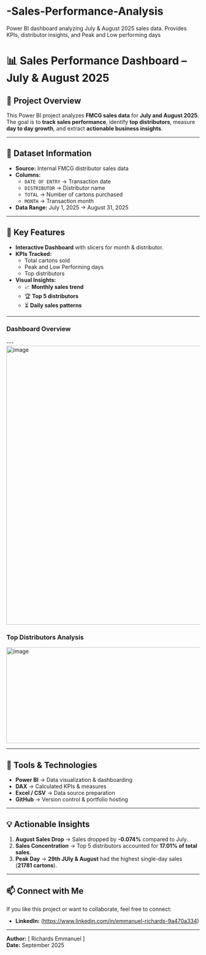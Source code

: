 # -Sales-Performance-Analysis
Power BI dashboard analyzing July &amp; August 2025 sales data. Provides KPIs, distributor insights, and Peak and Low performing days

# 📊 Sales Performance Dashboard – July & August 2025

## 📝 Project Overview
This Power BI project analyzes **FMCG sales data** for **July and August 2025**.  
The goal is to **track sales performance**, identify **top distributors**, measure **day to day growth**, and extract **actionable business insights**.

---

## 📂 Dataset Information
- **Source:** Internal FMCG distributor sales data
- **Columns:**
  - `DATE OF ENTRY` → Transaction date
  - `DISTRIBUTOR` → Distributor name
  - `TOTAL` → Number of cartons purchased
  - `MONTH` → Transaction month
- **Data Range:** July 1, 2025 → August 31, 2025


---

## 📌 Key Features
- **Interactive Dashboard** with slicers for month & distributor.
- **KPIs Tracked:**
  - Total cartons sold
  - Peak and Low Performing days
  - Top distributors
- **Visual Insights:**
  - 📈 **Monthly sales trend**  
  - 🏆 **Top 5 distributors**  
   - ⏳ **Daily sales patterns**

---
### **Dashboard Overview**
---<img width="1304" height="727" alt="image" src="https://github.com/user-attachments/assets/31dc2e7b-215f-4ccc-8bc6-725b6de09c09" />

### **Top Distributors Analysis**
<img width="589" height="250" alt="image" src="https://github.com/user-attachments/assets/66760101-4914-4735-ac2b-abc39e2331c6" />


---

## 🚀 Tools & Technologies
- **Power BI** → Data visualization & dashboarding
- **DAX** → Calculated KPIs & measures
- **Excel / CSV** → Data source preparation
- **GitHub** → Version control & portfolio hosting

---

## 💡 Actionable Insights
1. **August Sales Drop** → Sales dropped by **-0.074%** compared to July.
2. **Sales Concentration** → Top 5 distributors accounted for **17.01% of total sales**.
3. **Peak Day** → **29th JUly & August** had the highest single-day sales (**21781 cartons**).

---

## 📫 Connect with Me
If you like this project or want to collaborate, feel free to connect:  
- **LinkedIn:** (https://www.linkedin.com/in/emmanuel-richards-9a470a334)

---
**Author:** [ Richards Emmanuel ]  
**Date:** September 2025
